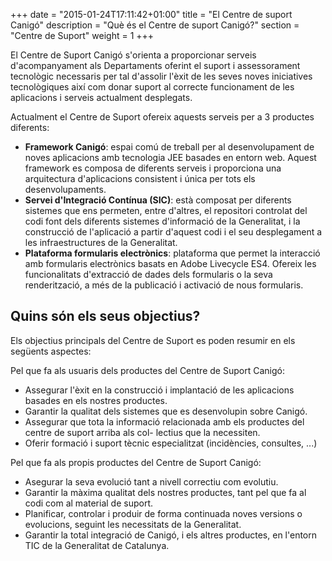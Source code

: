 +++
date        = "2015-01-24T17:11:42+01:00"
title       = "El Centre de suport Canigó"
description = "Què és el Centre de suport Canigó?"
section     = "Centre de Suport"
weight		= 1
+++

El Centre de Suport Canigó s'orienta a proporcionar serveis d'acompanyament als Departaments oferint el suport i assessorament tecnològic necessaris per tal d'assolir l'èxit de les seves noves iniciatives tecnològiques així com donar suport al correcte funcionament de les aplicacions i serveis actualment desplegats.

Actualment el Centre de Suport ofereix aquests serveis per a 3 productes diferents:

* **Framework Canigó**: espai comú de treball per al desenvolupament de noves aplicacions amb tecnologia JEE basades en entorn web. Aquest framework es composa de diferents serveis i proporciona una arquitectura d'aplicacions consistent i única per tots els desenvolupaments.
* **Servei d'Integració Contínua (SIC)**: està composat per diferents sistemes que ens permeten, entre d'altres, el repositori controlat del codi font dels diferents sistemes d'informació de la Generalitat, i la construcció de l'aplicació a partir d'aquest codi i el seu desplegament a les infraestructures de la Generalitat.
* **Plataforma formularis electrònics**: plataforma que permet la interacció amb formularis electrònics basats en Adobe Livecycle ES4. Ofereix les funcionalitats d'extracció de dades dels formularis o la seva renderització, a més de la publicació i activació de nous formularis.

## Quins són els seus objectius?

Els objectius principals del Centre de Suport es poden resumir en els següents aspectes:

Pel que fa als usuaris dels productes del Centre de Suport Canigó:

* Assegurar l'èxit en la construcció i implantació de les aplicacions basades en els nostres productes.
* Garantir la qualitat dels sistemes que es desenvolupin sobre Canigó.
* Assegurar que tota la informació relacionada amb els productes del centre de suport arriba als col- lectius que la necessiten.
* Oferir formació i suport tècnic especialitzat (incidències, consultes, ...)

Pel que fa als propis productes del Centre de Suport Canigó:

* Asegurar la seva evolució tant a nivell correctiu com evolutiu.
* Garantir la màxima qualitat dels nostres productes, tant pel que fa al codi com al material de suport.
* Planificar, controlar i produir de forma continuada noves versions o evolucions, seguint les necessitats de la Generalitat.
* Garantir la total integració de Canigó, i els altres productes, en l'entorn TIC de la Generalitat de Catalunya.
